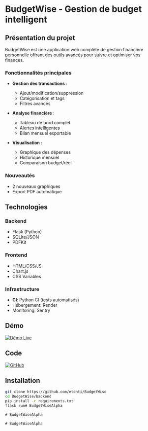 # BudgetWise - Gestion de budget intelligent

## Présentation du projet

BudgetWise est une application web complète de gestion financière personnelle offrant des outils avancés pour suivre et optimiser vos finances.

### Fonctionnalités principales
- **Gestion des transactions** :
  - Ajout/modification/suppression
  - Catégorisation et tags
  - Filtres avancés

- **Analyse financière** :
  - Tableau de bord complet
  - Alertes intelligentes
  - Bilan mensuel exportable

- **Visualisation** :
  - Graphique des dépenses
  - Historique mensuel
  - Comparaison budget/réel

### Nouveautés
- 2 nouveaux graphiques
- Export PDF automatique

## Technologies

### Backend
- Flask (Python)
- SQLite/JSON
- PDFKit

### Frontend
- HTML/CSS/JS
- Chart.js
- CSS Variables

### Infrastructure
- **CI**: Python CI (tests automatisés)
- Hébergement: Render
- Monitoring: Sentry

## Démo

[![Démo Live](https://img.shields.io/badge/Démo-Live-success)](https://budgetwise-zntb.onrender.com)

## Code

[![GitHub](https://img.shields.io/badge/GitHub-Repository-blue)](https://github.com/etonti/BudgetWise)

## Installation

```bash
git clone https://github.com/etonti/BudgetWise
cd BudgetWise/backend
pip install -r requirements.txt
flask run#   B u d g e t W i s e A l p h a 
 
 #   B u d g e t W i s e A l p h a 
 
 #   B u d g e t W i s e A l p h a 
 
 